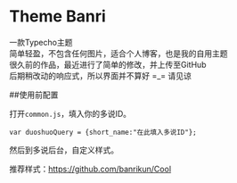 Theme Banri
===========

一款Typecho主题  
简单轻盈，不包含任何图片，适合个人博客，也是我的自用主题  
很久前的作品，最近进行了简单的修改，并上传至GitHub  
后期稍改动的响应式，所以界面并不算好 =_= 请见谅  

##使用前配置

打开`common.js`，填入你的多说ID。
```
var duoshuoQuery = {short_name:"在此填入多说ID"};
```

然后到多说后台，自定义样式。

推荐样式：https://github.com/banrikun/Cool
